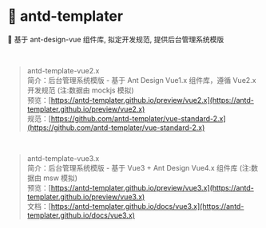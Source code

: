 # 🌈 antd-templater

👋 基于 ant-design-vue 组件库, 拟定开发规范, 提供后台管理系统模版

<br/>

> antd-template-vue2.x  
> 简介：后台管理系统模版 - 基于 Ant Design Vue1.x 组件库，遵循 Vue2.x 开发规范 (注:数据由 mockjs 模拟)<br />
> 预览：[https://antd-templater.github.io/preview/vue2.x](https://antd-templater.github.io/preview/vue2.x)<br />
> 规范：[https://github.com/antd-templater/vue-standard-2.x](https://github.com/antd-templater/vue-standard-2.x)<br />

<br/>

> antd-template-vue3.x  
> 简介：后台管理系统模版 - 基于 Vue3 + Ant Design Vue4.x 组件库 (注:数据由 msw 模拟)<br />
> 预览：[https://antd-templater.github.io/preview/vue3.x](https://antd-templater.github.io/preview/vue3.x)<br />
> 文档：[https://antd-templater.github.io/docs/vue3.x](https://antd-templater.github.io/docs/vue3.x)<br />
